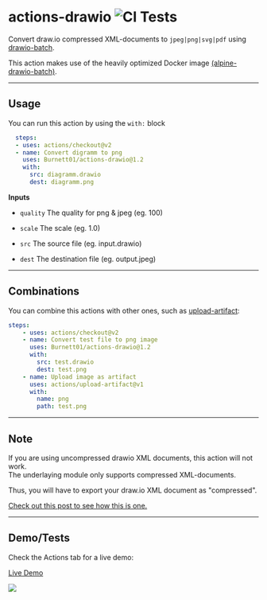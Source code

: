 # actions-drawio ![CI Tests](https://github.com/Burnett01/actions-drawio/workflows/CI%20Tests/badge.svg)

Convert draw.io compressed XML-documents to ``jpeg|png|svg|pdf`` using [drawio-batch](https://github.com/languitar/drawio-batch).

This action makes use of the heavily optimized Docker image [(alpine-drawio-batch)](https://github.com/Burnett01/docker-images/tree/alpine-drawio-batch).

---

## Usage

You can run this action by using the ``with:`` block

```yml
  steps:
  - uses: actions/checkout@v2
  - name: Convert digramm to png
    uses: Burnett01/actions-drawio@1.2
    with:
      src: diagramm.drawio
      dest: diagramm.png
```

**Inputs**

+ ``quality`` The quality for png & jpeg (eg. 100)

+ ``scale`` The scale (eg. 1.0)

+ ``src`` The source file (eg. input.drawio)

+ ``dest`` The destination file (eg. output.jpeg)

---

## Combinations

You can combine this actions with other ones, such as [upload-artifact](https://github.com/actions/upload-artifact):

```yml
steps:
    - uses: actions/checkout@v2
    - name: Convert test file to png image
      uses: Burnett01/actions-drawio@1.2
      with:
        src: test.drawio
        dest: test.png
    - name: Upload image as artifact
      uses: actions/upload-artifact@v1
      with:
        name: png
        path: test.png
```

---

## Note

If you are using uncompressed drawio XML documents, this action will not work.<br />
The underlaying module only supports compressed XML-documents.

Thus, you will have to export your draw.io XML document as "compressed".

[Check out this post to see how this is one.](https://github.com/Burnett01/actions-drawio/issues/1#issuecomment-830344814)

---

## Demo/Tests

Check the Actions tab for a live demo:

[Live Demo](https://github.com/Burnett01/actions-drawio/actions?query=workflow%3A%22CI+Tests%22)

<img src="https://i.imgur.com/yvsjy2P.png" />     
